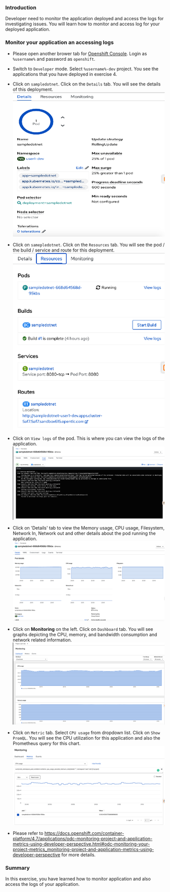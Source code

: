 ### Introduction

Developer need to monitor the application deployed and access the logs for investigating issues.   You will learn how to monitor and access log for your deployed application. 

### Monitor your application an accessing logs 

* Please open another brower tab for [Openshift Console](https://console-openshift-console.apps.cluster-1ec0.1ec0.sandbox1350.opentlc.com).  Login as `%username%` and password as `openshift`.

* Switch to `Developer` mode.  Select `%username%-dev` project.  You see the applications that you have deployed in exercise 4.  

* Click on `sampledotnet`.  Click on the `Details` tab. You will see the details of this deployment.  
![Monitoring 02](./images/07/monitor-02.png)

* Click on `samepledotnet`.  Click on the `Resources` tab.  You will see the pod / the build / service and route for this deployment.    
![Monitoring 01](./images/07/monitor-01.png)

* Click on `View logs` of the pod. This is where you can view the logs of the application.
![Monitoring 03](./images/07/monitor-03.png)

* Click on 'Details' tab to view the Memory usage, CPU usage, Filesystem, Network In, Network out and other details about the pod running the application. 
![Monitoring 04](./images/07/monitor-04.png)

* Click on **Monitoring** on the left. Click on `Dashboard` tab.  You will see graphs depicting the CPU, memory, and bandwidth consumption and network related information.
![Monitoring 05](./images/07/monitor-05.png)

* Click on `Metric` tab.  Select `CPU usage` from dropdown list.  Click on `Show PromQL`. You will see the CPU utilization for this application and also the Prometheus query for this chart.  
![Monitoring 06](./images/07/monitor-06.png)

* Please refer to https://docs.openshift.com/container-platform/4.7/applications/odc-monitoring-project-and-application-metrics-using-developer-perspective.html#odc-monitoring-your-project-metrics_monitoring-project-and-application-metrics-using-developer-perspective for more details. 

### Summary
In this exercise,  you have learned how to monitor application and also access the logs of your application. 
